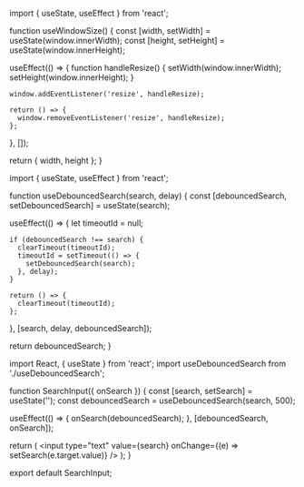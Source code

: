 <!-- How to create a custom Hook (show starting animation from prism)

A custom hook is a function which starts with the word 'use'.
A custom hook can incorporate state, sideeffects and other logics using standard hooks -->


import { useState, useEffect } from 'react';

function useWindowSize() {
  const [width, setWidth] = useState(window.innerWidth);
  const [height, setHeight] = useState(window.innerHeight);

  useEffect(() => {
    function handleResize() {
      setWidth(window.innerWidth);
      setHeight(window.innerHeight);
    }

    window.addEventListener('resize', handleResize);

    return () => {
      window.removeEventListener('resize', handleResize);
    };
  }, []);

  return { width, height };
}


<!-- To use this custom hook in a component, you simply call it from within your component's code: -->

<!-- import React from 'react';
import useWindowSize from './useWindowSize';

function WindowSizeDisplay() {
  const { width, height } = useWindowSize();

  return (
    <div>
      Window size: {width} x {height}
    </div>
  );
}

export default WindowSizeDisplay; -->


<!-- Now, you can use the WindowSizeDisplay component anywhere in your application and it will display the current window size, without having to write the logic to track the window size multiple times. -->





<!-- A more complex example -->

import { useState, useEffect } from 'react';

function useDebouncedSearch(search, delay) {
  const [debouncedSearch, setDebouncedSearch] = useState(search);

  useEffect(() => {
    let timeoutId = null;

    if (debouncedSearch !== search) {
      clearTimeout(timeoutId);
      timeoutId = setTimeout(() => {
        setDebouncedSearch(search);
      }, delay);
    }

    return () => {
      clearTimeout(timeoutId);
    };
  }, [search, delay, debouncedSearch]);

  return debouncedSearch;
}


<!-- Here's how you would use this custom hook in a component: -->

import React, { useState } from 'react';
import useDebouncedSearch from './useDebouncedSearch';

function SearchInput({ onSearch }) {
  const [search, setSearch] = useState('');
  const debouncedSearch = useDebouncedSearch(search, 500);

  useEffect(() => {
    onSearch(debouncedSearch);
  }, [debouncedSearch, onSearch]);

  return (
    <input
      type="text"
      value={search}
      onChange={(e) => setSearch(e.target.value)}
    />
  );
}

export default SearchInput;


<!-- With this custom hook, you can avoid making too many search requests to your API while the user is still typing, because the search will only be performed once the user has stopped typing for 500 milliseconds. -->
